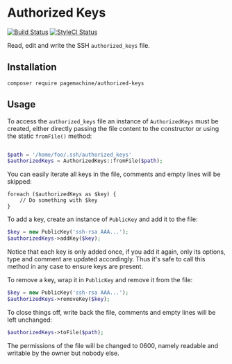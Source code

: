 # Authorized Keys

[![Build Status](https://img.shields.io/travis/pagemachine/authorized-keys/master.svg?style=flat-square)](https://travis-ci.org/pagemachine/authorized-keys) [![StyleCI Status](https://styleci.io/repos/81341762/shield)](https://styleci.io/repos/81341762)

Read, edit and write the SSH `authorized_keys` file.

## Installation

    composer require pagemachine/authorized-keys

## Usage

To access the `authorized_keys` file an instance of `AuthorizedKeys` must be created, either directly passing the file content to the constructor or using the static `fromFile()` method:

```php

$path = '/home/foo/.ssh/authorized_keys'
$authorizedKeys = AuthorizedKeys::fromFile($path);
```

You can easily iterate all keys in the file, comments and empty lines will be skipped:

```
foreach ($authorizedKeys as $key) {
    // Do something with $key
}
```

To add a key, create an instance of `PublicKey` and add it to the file:

```php
$key = new PublicKey('ssh-rsa AAA...');
$authorizedKeys->addKey($key);
```

Notice that each key is only added once, if you add it again, only its options, type and comment are updated accordingly. Thus it's safe to call this method in any case to ensure keys are present.

To remove a key, wrap it in `PublicKey` and remove it from the file:

```php
$key = new PublicKey('ssh-rsa AAA...');
$authorizedKeys->removeKey($key);
```

To close things off, write back the file, comments and empty lines will be left unchanged:

```php
$authorizedKeys->toFile($path);
```

The permissions of the file will be changed to 0600, namely readable and writable by the owner but nobody else.
